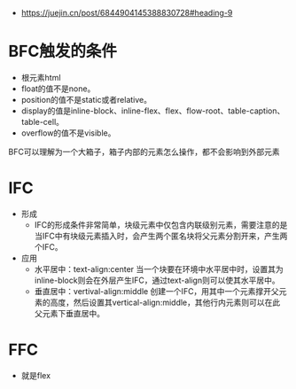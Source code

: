  - https://juejin.cn/post/6844904145388830728#heading-9
  
# BFC触发的条件
  - 根元素html
  - float的值不是none。
  - position的值不是static或者relative。
  - display的值是inline-block、inline-flex、flex、flow-root、table-caption、table-cell。
  - overflow的值不是visible。


BFC可以理解为一个大箱子，箱子内部的元素怎么操作，都不会影响到外部元素



# IFC
  - 形成
    - IFC的形成条件非常简单，块级元素中仅包含内联级别元素，需要注意的是当IFC中有块级元素插入时，会产生两个匿名块将父元素分割开来，产生两个IFC。
  - 应用 
    - 水平居中：text-align:center 当一个块要在环境中水平居中时，设置其为inline-block则会在外层产生IFC，通过text-align则可以使其水平居中。
    - 垂直居中：vertival-align:middle 创建一个IFC，用其中一个元素撑开父元素的高度，然后设置其vertical-align:middle，其他行内元素则可以在此父元素下垂直居中。


# FFC
  - 就是flex